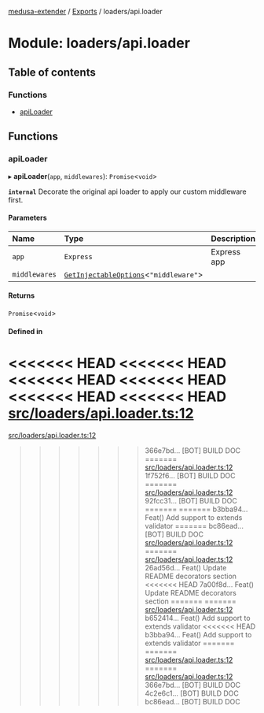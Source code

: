 [medusa-extender](../README.md) / [Exports](../modules.md) / loaders/api.loader

# Module: loaders/api.loader

## Table of contents

### Functions

- [apiLoader](loaders_api_loader.md#apiloader)

## Functions

### apiLoader

▸ **apiLoader**(`app`, `middlewares`): `Promise`<`void`\>

**`internal`**
Decorate the original api loader to apply our custom middleware first.

#### Parameters

| Name | Type | Description |
| :------ | :------ | :------ |
| `app` | `Express` | Express app |
| `middlewares` | [`GetInjectableOptions`](types.md#getinjectableoptions)<``"middleware"``\> |  |

#### Returns

`Promise`<`void`\>

#### Defined in

<<<<<<< HEAD
<<<<<<< HEAD
<<<<<<< HEAD
<<<<<<< HEAD
<<<<<<< HEAD
<<<<<<< HEAD
[src/loaders/api.loader.ts:12](https://github.com/adrien2p/medusa-extender/blob/89f7223/src/loaders/api.loader.ts#L12)
=======
[src/loaders/api.loader.ts:12](https://github.com/adrien2p/medusa-extender/blob/23cd201/src/loaders/api.loader.ts#L12)
>>>>>>> 366e7bd... [BOT] BUILD DOC
=======
[src/loaders/api.loader.ts:12](https://github.com/adrien2p/medusa-extender/blob/0490090/src/loaders/api.loader.ts#L12)
>>>>>>> 1f752f6... [BOT] BUILD DOC
=======
[src/loaders/api.loader.ts:12](https://github.com/adrien2p/medusa-extender/blob/7e89c01/src/loaders/api.loader.ts#L12)
>>>>>>> 92fcc31... [BOT] BUILD DOC
=======
=======
>>>>>>> b3bba94... Feat() Add support to extends validator
=======
>>>>>>> bc86ead... [BOT] BUILD DOC
[src/loaders/api.loader.ts:12](https://github.com/adrien2p/medusa-extender/blob/7e89c01/src/loaders/api.loader.ts#L12)
=======
[src/loaders/api.loader.ts:12](https://github.com/adrien2p/medusa-extender/blob/89f7223/src/loaders/api.loader.ts#L12)
>>>>>>> 26ad56d... Feat() Update README decorators section
<<<<<<< HEAD
>>>>>>> 7a00f8d... Feat() Update README decorators section
=======
=======
[src/loaders/api.loader.ts:12](https://github.com/adrien2p/medusa-extender/blob/834fee1/src/loaders/api.loader.ts#L12)
>>>>>>> b652414... Feat() Add support to extends validator
<<<<<<< HEAD
>>>>>>> b3bba94... Feat() Add support to extends validator
=======
=======
[src/loaders/api.loader.ts:12](https://github.com/adrien2p/medusa-extender/blob/834fee1/src/loaders/api.loader.ts#L12)
=======
[src/loaders/api.loader.ts:12](https://github.com/adrien2p/medusa-extender/blob/23cd201/src/loaders/api.loader.ts#L12)
>>>>>>> 366e7bd... [BOT] BUILD DOC
>>>>>>> 4c2e6c1... [BOT] BUILD DOC
>>>>>>> bc86ead... [BOT] BUILD DOC
